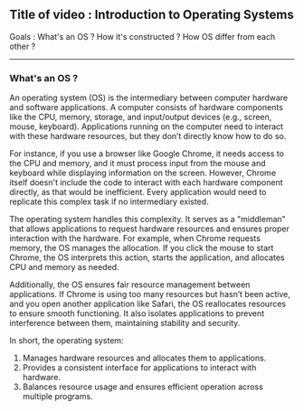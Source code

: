 ## Title of video : Introduction to Operating Systems

Goals :
What's an OS ?
How it's constructed ?
How OS differ from each other ?

<hr>

### What's an OS ?
An operating system (OS) is the intermediary between computer hardware and software applications. A computer consists of hardware components like the CPU, memory, storage, and input/output devices (e.g., screen, mouse, keyboard). Applications running on the computer need to interact with these hardware resources, but they don’t directly know how to do so.

For instance, if you use a browser like Google Chrome, it needs access to the CPU and memory, and it must process input from the mouse and keyboard while displaying information on the screen. However, Chrome itself doesn't include the code to interact with each hardware component directly, as that would be inefficient. Every application would need to replicate this complex task if no intermediary existed.

The operating system handles this complexity. It serves as a "middleman" that allows applications to request hardware resources and ensures proper interaction with the hardware. For example, when Chrome requests memory, the OS manages the allocation. If you click the mouse to start Chrome, the OS interprets this action, starts the application, and allocates CPU and memory as needed.

Additionally, the OS ensures fair resource management between applications. If Chrome is using too many resources but hasn’t been active, and you open another application like Safari, the OS reallocates resources to ensure smooth functioning. It also isolates applications to prevent interference between them, maintaining stability and security.

In short, the operating system:

1. Manages hardware resources and allocates them to applications.
2. Provides a consistent interface for applications to interact with hardware.
3. Balances resource usage and ensures efficient operation across multiple programs.

